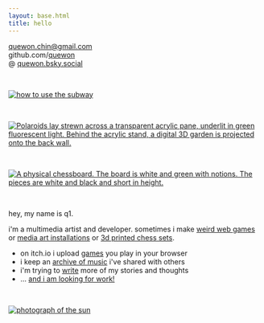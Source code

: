 ```yaml
---
layout: base.html
title: hello
---
```


[quewon.chin@gmail.com](mailto:quewon.chin@gmail.com)  
github.com/[quewon](https://github.com/quewon)  
@ [quewon.bsky.social](https://bsky.app/profile/quewon.bsky.social)  

<br>

<a href="https://frogmen.itch.io/subway" target="_blank" rel="noopener noreferrer">

![how to use the subway](https://img.itch.zone/aW1nLzE1MjI3MDcwLmpwZWc=/original/h0B3Hs.jpeg)

</a>

<br>

[![Polaroids lay strewn across a transparent acrylic pane, underlit in green fluorescent light. Behind the acrylic stand, a digital 3D garden is projected onto the back wall.](/archive/datagarden-main.jpg)](/archive/2025-data-garden)

<br>

[![A physical chessboard. The board is white and green with notions. The pieces are white and black and short in height.](/archive/chessboard.png)](/archive/2025-chessboard)

<br>

hey, my name is q1.

i'm a multimedia artist and developer. sometimes i make [weird web games](https://frogmen.itch.io/subway) or [media art installations](/archive/2025-data-garden) or [3d printed chess sets](/archive/2025-chessboard).

- on itch.io i upload [games](https://frogmen.itch.io/) you play in your browser
- i keep an [archive of music](https://music-archive.netlify.app/) i've shared with others
- i'm trying to [write](/text) more of my stories and thoughts
- ... [and i am looking for work!](/history)

<br>

<a href="https://frogmen.itch.io/photograph-of-the-sun" target="_blank" rel="noopener noreferrer">

![photograph of the sun](https://img.itch.zone/aW1hZ2UvMTkxMzQ2NC8xMTI0NTA1My5wbmc=/original/dvUe%2B8.png)

</a>